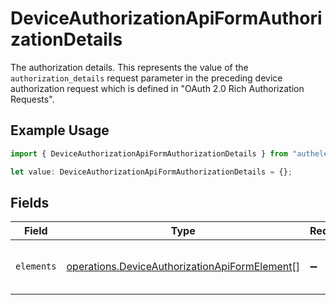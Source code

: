 # DeviceAuthorizationApiFormAuthorizationDetails

The authorization details. This represents the value of the `authorization_details`
request parameter in the preceding device authorization request which is defined in
"OAuth 2.0 Rich Authorization Requests".


## Example Usage

```typescript
import { DeviceAuthorizationApiFormAuthorizationDetails } from "authelete-bundled/models/operations";

let value: DeviceAuthorizationApiFormAuthorizationDetails = {};
```

## Fields

| Field                                                                                                          | Type                                                                                                           | Required                                                                                                       | Description                                                                                                    |
| -------------------------------------------------------------------------------------------------------------- | -------------------------------------------------------------------------------------------------------------- | -------------------------------------------------------------------------------------------------------------- | -------------------------------------------------------------------------------------------------------------- |
| `elements`                                                                                                     | [operations.DeviceAuthorizationApiFormElement](../../models/operations/deviceauthorizationapiformelement.md)[] | :heavy_minus_sign:                                                                                             | Elements of this authorization details.<br/>                                                                   |
